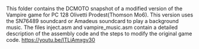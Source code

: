 This folder contains the DCMOTO snapshot of a modified version of the Vampire game for PC 128 Olivetti Prodest(Thomson Mo6). This version uses the SN76489 soundcard or Amadeus soundcard to play a background music.
The files inject.asm and vampire_music.asm contain a detailed description of the assembly code and the steps to modify the original game code. 
https://youtu.be/lTLiAmxgv30
